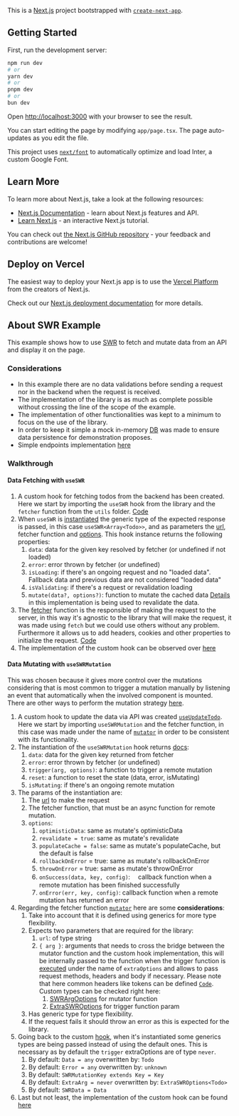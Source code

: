 This is a [Next.js](https://nextjs.org/) project bootstrapped with [`create-next-app`](https://github.com/vercel/next.js/tree/canary/packages/create-next-app).

## Getting Started

First, run the development server:

```bash
npm run dev
# or
yarn dev
# or
pnpm dev
# or
bun dev
```

Open [http://localhost:3000](http://localhost:3000) with your browser to see the result.

You can start editing the page by modifying `app/page.tsx`. The page auto-updates as you edit the file.

This project uses [`next/font`](https://nextjs.org/docs/basic-features/font-optimization) to automatically optimize and load Inter, a custom Google Font.

## Learn More

To learn more about Next.js, take a look at the following resources:

- [Next.js Documentation](https://nextjs.org/docs) - learn about Next.js features and API.
- [Learn Next.js](https://nextjs.org/learn) - an interactive Next.js tutorial.

You can check out [the Next.js GitHub repository](https://github.com/vercel/next.js/) - your feedback and contributions are welcome!

## Deploy on Vercel

The easiest way to deploy your Next.js app is to use the [Vercel Platform](https://vercel.com/new?utm_medium=default-template&filter=next.js&utm_source=create-next-app&utm_campaign=create-next-app-readme) from the creators of Next.js.

Check out our [Next.js deployment documentation](https://nextjs.org/docs/deployment) for more details.

## About SWR Example

This example shows how to use [SWR](https://swr.vercel.app/) to fetch and mutate data from an API and display it on the page.

### Considerations

- In this example there are no data validations before sending a request nor in the backend when the request is received.
- The implementation of the library is as much as complete possible without crossing the line of the scope of the example.
- The implementation of other functionalities was kept to a minimum to focus on the use of the library.
- In order to keep it simple a mock in-memory [DB](./src/lib/db.ts) was made to ensure data persistence for demonstration proposes.
- Simple endpoints implementation [here](./pages/api/todos.ts)

### Walkthrough

#### Data Fetching with `useSWR`

1) A custom hook for fetching todos from the backend has been created. Here we start by importing the `useSWR` hook from the library and the `fetcher` function from the `utils` folder. [Code](./src/hooks/useGetTodos.ts#L1-L2)
2) When `useSWR` is [instantiated](./src/hooks/useGetTodos.ts#L8) the generic type of the expected response is passed, in this case `useSWR<Array<Todo>>`, and as parameters the [url](./src/hooks/useGetTodos.ts#L6), fetcher function and [options](https://swr.vercel.app/docs/api#options). This hook instance returns the following properties:
   1) `data`: data for the given key resolved by fetcher (or undefined if not loaded)
   2) `error`: error thrown by fetcher (or undefined)
   3) `isLoading`: if there's an ongoing request and no "loaded data". Fallback data and previous data are not considered "loaded data"
   4) `isValidating`: if there's a request or revalidation loading
   5) `mutate(data?, options?)`: function to mutate the cached data [Details](https://swr.vercel.app/docs/mutation) in this implementation is being used to revalidate the data.
3) The [fetcher](./src/hooks/_fetcher.ts#L6) function is the responsible of making the request to the server, in this way it's agnostic to the library that will make the request, it was made using `fetch` but we could use others without any problem. Furthermore it allows us to add headers, cookies and other properties to initialize the request. [Code](./src/hooks/_fetcher.ts#L9)
4) The implementation of the custom hook can be observed over [here](./src/app/page.tsx#L11)

#### Data Mutating with `useSWRMutation`

This was chosen because it gives more control over the mutations considering that is most common to trigger a mutation manually by listening an event that automatically when the involved component is mounted. There are other ways to perform the mutation strategy [here](https://swr.vercel.app/docs/mutation).

1) A custom hook to update the data via API was created [`useUpdateTodo`](./src/hooks/useUpdateTodo.ts). Here we start by importing `useSWRMutation` and the fetcher function, in this case was made under the name of [`mutator`](./src/hooks/_mutator.ts#L6) in order to be consistent with its functionality.
2) The instantiation of the `useSWRMutation` hook returns [docs](https://swr.vercel.app/docs/mutation#useswrmutation):
   1) `data`: data for the given key returned from fetcher
   2) `error`: error thrown by fetcher (or undefined)
   3) `trigger(arg, options)`: a function to trigger a remote mutation
   4) `reset`: a function to reset the state (data, error, isMutating)
   5) `isMutating`: if there's an ongoing remote mutation
3) The params of the instantiation are:
   1) The [url](./src/hooks/useUpdateTodo.ts#L7) to make the request
   2) The fetcher function, that must be an async function for remote mutation.
   3) `options`:
      1) `optimisticData`: same as mutate's optimisticData
      2) `revalidate = true`: same as mutate's revalidate
      3) `populateCache = false`: same as mutate's populateCache, but the default is false
      4) `rollbackOnError` = true: same as mutate's rollbackOnError
      5) `throwOnError` = true: same as mutate's throwOnError
      6) `onSuccess(data, key, config)`:　 callback function when a remote mutation has been finished successfully
      7) `onError(err, key, config)`: callback function when a remote mutation has returned an error
4) Regarding the fetcher function [`mutator`](./src/hooks/_mutator.ts#L6) here are some **considerations**:
   1) Take into account that it is defined using generics for more type flexibility.
   2) Expects two parameters that are required for the library:
      1) `url`: of type string
      2) `{ arg }`: arguments that needs to cross the bridge between the mutator function and the custom hook implementation, this will be internally passed to the function when the trigger function is [executed](./src/hooks/useUpdateTodo.ts#L21) under the name of `extraOptions` and allows to pass request methods, headers and body if necessary. Please note that here common headers like tokens can be defined [`Code`](./src/hooks/_mutator.ts#L12). Custom types can be checked right here:
         1) [SWRArgOptions](./src/types/index.ts#L14) for mutator function
         2) [ExtraSWROptions](./src/types/index.ts#L8) for trigger function param
   3) Has generic type for type flexibility.
   4) If the request fails it should throw an error as this is expected for the library.
5) Going back to the custom [hook](./src/hooks/useUpdateTodo.ts#L6), when it's instantiated some generics types are being passed instead of using the default ones. This is necessary as by default the `trigger` extraOptions are of type `never`.
   1) By default: `Data = any` overwritten by: `Todo`
   2) By default: `Error = any` overwritten by: `unknown`
   3) By default: `SWRMutationKey extends Key = Key`
   4) By default: `ExtraArg = never` overwritten by: `ExtraSWROptions<Todo>`
   5) By default: `SWRData = Data`
6) Last but not least, the implementation of the custom hook can be found [here](./src/app/page.tsx#L12-L15)
